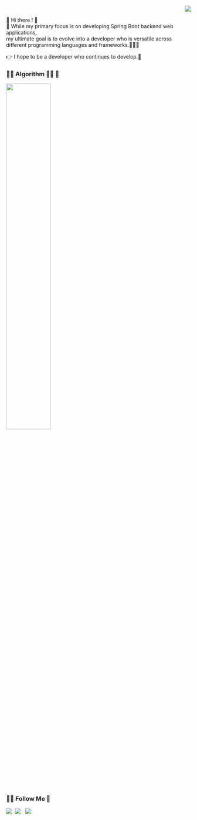 <!-- 물결삭제
![header](https://capsule-render.vercel.app/api?type=waving&color=7F7FD5&text=%20Welcome&nbsp;sjMun09&nbsp;😁%20%20&height=200&fontSize=40&fontColor=ffffff) -->

<!--    방문
<!--<div>
<p align = "right">
[![Hits](https://hits.seeyoufarm.com/api/count/incr/badge.svgurl=https%3A%2F%2Fgithub.com%2FsjMun09&count_bg=%2305E0D9&title_bg=%23E2CACA&icon=probot.svg&icon_clor=%230522EC&title=Guest&edge_flat=false)](https://hits.seeyoufarm.com)
</p>
</div>
 -->
 
 <p align="right"><a href="https://hits.seeyoufarm.com"><img src="https://hits.seeyoufarm.com/api/count/incr/badge.svg?url=https%3A%2F%2Fgithub.com%2FsjMun09&count_bg=%23076EEB&title_bg=%23CA1515&icon=ghostery.svg&icon_color=%23F0F4F7&title=Guest&edge_flat=false"/></a>
   <br></p>
   <!-- hoping for a web developer -->
<p align="left">
  👋 Hi there ! 👋  <br> 🌟 While my primary focus is on developing Spring Boot backend web applications, <br>my ultimate goal is to evolve into a developer who is versatile across different programming languages and frameworks.👨🏻‍💻 <br></p>
<!--<p align="left">
  👉 Please advise me if you sometimes post the wrong development.<br>
     My strength is that I listen to others well and learn constantly.<br> 
     I look forward to your kind cooperation.😊</p>-->
 <!-- 
 주석 처리했음 취미는 필요없을 것 같아서,
  <p align="left">
 <br>
  👉 I enjoy going to the gym, hiking, swimming, <br>and playing basketball.🏋️⛰️🤿🏀 
 <br> </p>
 -->
 <p align="left">
  👉 I hope to be a developer who continues to develop.🌟</p>

<!-- 
<br>
<h3 align="left">💁‍♂️ Tech Stack 🙆‍♂️</h3>
<p align="left">
<b><i>Languages & Tools & Platforms</p></b></i>
 <p align="left"> <i>most used</i> <br>
  <a><img src="https://img.shields.io/badge/Java-007396?style=for-the-badge&logo=OpenJDK&logoColor=white"/></a>&nbsp;
 <a><img src="https://img.shields.io/badge/SpringBoot-6DB33F?style=for-the-badge&logo=SpringBoot&logoColor=white"></a>&nbsp;
 <a><img src="https://img.shields.io/badge/kubernetes-326CE5?style=for-the-badge&logo=kubernetes&logoColor=white"></a>&nbsp;

  </p>
  
<p align="left"><i> have used</i><br>
<a><img src="https://img.shields.io/badge/-A8B9CC?style=for-the-badge&logo=C&logoColor=white"></a>&nbsp;
<a><img src="https://img.shields.io/badge/c++-00599C?style=for-the-badge&logo=Cplusplus&logoColor=white"></a>&nbsp;
 <br>
<a><img src="https://img.shields.io/badge/Spring-6DB33F?style=for-the-badge&logo=Spring&logoColor=white"/></a>&nbsp;
<a><img src="https://img.shields.io/badge/mysql-4479A1?style=for-the-badge&logo=mysql&logoColor=white"></a>&nbsp;
<a><img src="https://img.shields.io/badge/linux-FCC624?style=for-the-badge&logo=linux&logoColor=black"></a>&nbsp; <br>
<a><img src="https://img.shields.io/badge/HTML-E34F26?style=for-the-badge&logo=HTML5&logoColor=white"></a>&nbsp;
 <a><img src="https://img.shields.io/badge/CSS-1572B6?style=for-the-badge&logo=CSS3&logoColor=white"></a>&nbsp;<br>
 <a><img src="https://img.shields.io/badge/Spring Security-6DB33F?style=for-the-badge&logo=Spring Security&logoColor=white"></a>&nbsp;
 <a><img src="https://img.shields.io/badge/jQuery-0769AD?style=for-the-badge&logo=jQuery&logoColor=white"></a>&nbsp;<br>
  <a><img src="https://img.shields.io/badge/Docker-2496ED?style=for-the-badge&logo=Docker&logoColor=white"></a>&nbsp;
</p> 
  <br>
<br>
  -->






<!-- <div>
<!-- <a><img src="https://github-readme-stats.vercel.app/api/top-langs/?username=sjMun09&layout=compact"/></a><br><br>-->
<!-- <a><img  src="https://github-readme-stats.vercel.app/api?username=sjMun09&show_icons=true" align="center"/>&nbsp;&nbsp;&nbsp;&nbsp;&nbsp;<img  src="http://mazassumnida.wtf/api/v2/generate_badge?boj=ohoh7391" align="center"></a>
</div> --> 




<!--
해당 부분이 그 랭크 알려주는 거였는데 오류 떄문에 제대로 안보여서 주석처리함.
<br>
<p align="left">
 <img src=https://github-readme-stats.vercel.app/api?username=sjMun09&show_icons=true&theme=radical width="49.2%"  /> &nbsp;
<img src="https://raw.githubusercontent.com/dkssud8150/github-stats-transparent/output/generated/languages.svg" width="49.2%"  /></p>
<br>
<br>
--> 


<h3 align="left">💁‍♂️ Algorithm 🧑‍💻 🏃</h3>
<p align="left">
<img src="http://mazassumnida.wtf/api/v2/generate_badge?boj=ohoh7391" width="49.2%" /></p>

<!--
<br>
<br> -->



<h3 align="left">🙇‍♂️ Follow Me 🙇‍</h3>
<p align="left">
  <a href="https://velog.io/@ohoh7391"><img src="https://img.shields.io/badge/Tech%20Blog-11B48A?style=flat-square&logo=Vimeo&logoColor=white&link=https://velog.io/@ohoh7391"/></a>&nbsp
<!--   <a href="https://www.instagram.com/dev.dobby/"><img src="https://img.shields.io/badge/Instagram-E4405F?style=flat-square&logo=Instagram&logoColor=white&link=https://www.instagram.com/hye_inisfree/"/></a>&nbsp -->
  <a href="mailto:ohoh3136@gmail.com"><img src="https://img.shields.io/badge/Gmail-d14836?style=flat-square&logo=Gmail&logoColor=white&link=ohoh3136@gmail.com"/></a> &nbsp
 <a href="mailto:ohoh7391@naver.com"><img src="https://img.shields.io/badge/Naver-03C75A?style=flat-square&logo=Naver&logoColor=white&link=mailto:ohoh7391@naver.com"></a>
</p>
<!--
<br>
<br> -->

<!-- ![footer](https://capsule-render.vercel.app/api?section=footer&type=waving&color=7F7FD5) -->


<!--[![Naver Badge](https://img.shields.io/badge/Naver-03C75A?style=flat-square&logo=Naver&logoColor=white&link=mailto:ohoh7391@naver.com)](mailto:ohoh7391@naver.com) -->

<!-- <img src=http://mazassumnida.wtf/api/generate_badge?boj=sjmun09)](https://solved.ac/sjmun09 width="49.2%"  /> -->

 
 
 
 
<!-- <div> 
[![Solved.ac Profile](http://mazassumnida.wtf/api/generate_badge?boj=sjmun09)](https://solved.ac/sjmun09)<br/>
</div> -->




<!-- Github stats
<div>
  ![Anurag's GitHub stats](https://github-readme-stats.vercel.app/api?username=sjMun09&show_icons=true&theme=radical) 
</div>
-->

<!--

<img src="https://img.shields.io/badge/Spring-61DAFB?style=flat&logo=#6DB33F&logoColor=green"/>&nbsp;&nbsp;
                                             아이콘 넘버                아이콘이름
<img alt="이미지명" src ="https://img.shields.io/badge/메시지-색상코드.svg?&style=for-the-badge&logo=로고명&logoColor=로고컬러"/>
https://img.shields.io/badge/{출력되는 이름}-{색깔}?style={모양}&logo={출력되는 로고 이름}&logoColor={로고 색깔}


**sjMun09/sjMun09** is a ✨ _special_ ✨ repository because its `README.md` (this file) appears on your GitHub profile.

Here are some ideas to get you started:

- 🔭 I’m currently working on ...
- 🌱 I’m currently learning ...
- 👯 I’m looking to collaborate on ...
- 🤔 I’m looking for help with ...
- 💬 Ask me about ...
- 📫 How to reach me: ...
- 😄 Pronouns: ...
- ⚡ Fun fact: ...
-->
